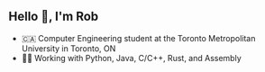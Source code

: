 
## Hello 👋, I'm Rob

* 🇨🇦 Computer Engineering student at the Toronto Metropolitan University in Toronto, ON
* 👨‍💻 Working with Python, Java, C/C++, Rust, and Assembly

<!--- ![Visitor Count](https://profile-counter.glitch.me/robhoma/count.svg) -->



<!--
**robhoma/robhoma** is a ✨ _special_ ✨ repository because its `README.md` (this file) appears on your GitHub profile.

Here are some ideas to get you started:

- 🔭 I’m currently working on ...
- 🌱 I’m currently learning ...
- 👯 I’m looking to collaborate on ...
- 🤔 I’m looking for help with ...
- 💬 Ask me about ...
- 📫 How to reach me: ...
- 😄 Pronouns: ...
- ⚡ Fun fact: ...
-->
